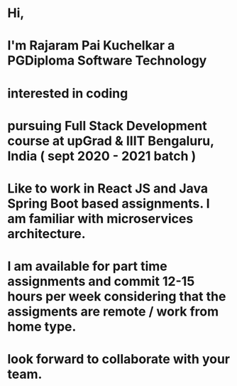 
# Hi,
# I'm Rajaram Pai Kuchelkar a PGDiploma Software Technology
# interested in coding
# pursuing Full Stack Development course at upGrad & IIIT Bengaluru, India ( sept 2020 - 2021 batch )
# Like to work in React JS and Java Spring Boot based assignments. I am familiar with microservices architecture.
# I am available for part time assignments and commit 12-15 hours per week considering that the assigments are remote / work from home type.
#
# look forward to collaborate with your team.

